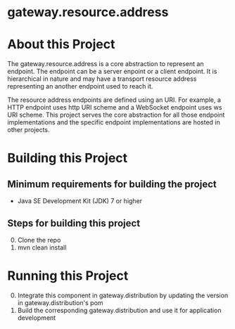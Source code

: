 # gateway.resource.address

# About this Project

The gateway.resource.address is a core abstraction to represent an endpoint. The endpoint can be a server enpoint or a client endpoint.  It is hierarchical in nature and may have a transport resource address representing an another endpoint used to reach it.

The resource address endpoints are defined using an URI. For example, a HTTP endpoint uses http URI scheme and a WebSocket endpoint uses ws URI scheme. This project serves the core abstraction for all those endpoint implementations and the specific endpoint implementations are hosted in other projects.

# Building this Project

## Minimum requirements for building the project
* Java SE Development Kit (JDK) 7 or higher

## Steps for building this project
0. Clone the repo
0. mvn clean install

# Running this Project

0. Integrate this component in gateway.distribution by updating the version in gateway.distribution's pom
0. Build the corresponding gateway.distribution and use it for application development
